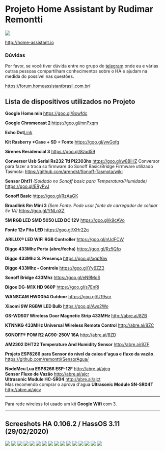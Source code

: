 # Projeto Home Assistant by Rudimar Remontti
<img src="https://raw.githubusercontent.com/remontti/MyHa/master/screenshots/001.png">

http://home-assistant.io

<h3>Dúvidas</h3>
Por favor, se você tiver dúvida entre no grupo do <a href="https://t.me/HomeAssistantbrasil">telegram</a> onde eu e várias outras pessoas compartilham conhecimentos sobre o HA e ajudam na medida do possível nas questões.

https://forum.homeassistantbrasil.com.br/


<h2>Lista de dispositivos utilizados no Projeto</h2>


<b>Google Home min </b>https://goo.gl/8owfdc

<b>Google Chromecast 2 </b> https://goo.gl/mnPxqm

<b>Echo Dot</b><a href="https://www.amazon.com.br/Echo-Dot-3%C2%AA-Gera%C3%A7%C3%A3o-Cor-Preta/dp/B07PDHSJ1H">Link</a>


<b>Kit Rasberry +Case + SD + Fonte</b> https://goo.gl/ywGofg

<b>Sirenes Residencial	3</b> https://goo.gl/8zxd59

<b>Conversor Usb Serial Rs232 Ttl Pl2303hx</b> https://goo.gl/w88iHZ
</i> Conversor para fazer a troca so firmware do Sonoff Basic/Bridge
Firmware utilizado Tasmota: https://github.com/arendst/Sonoff-Tasmota/wiki</i>

<b>Sensor Dht11</b> <i>(Soldado no Sonoff basic para Temperatura/Humidade)</i> https://goo.gl/ERyPvJ

<b>Sonoff Basic </b>https://goo.gl/RzAaGK

<b>Broadlink Rm Mini 3</b> <i>(Sem Fonte. Pode usar fonte de carregador de celular 5v 1A)</i> https://goo.gl/YNLqXZ

<b>5M RGB LED SMD 5050 LED DC 12V</b> https://goo.gl/k9cAVo

<b>Fonte 12v Fita LED</b> https://goo.gl/XHr22q

<b>ARILUX® LED WIFI RGB Controller</b> https://goo.gl/nUdFCW

<b>Diggo 433Mhz Porta (abre/fecha)</b> https://goo.gl/Rz5Qfp

<b>Diggo 433Mhz S. Presença</b> https://goo.gl/xqpf6w

<b>Diggo 433Mhz - Controle</b> https://goo.gl/Yy6ZZ3

<b>Sonoff Bridge 433Mhz</b> https://goo.gl/eN9MoS

<b>Digoo DG-M1X HD 960P</b> https://goo.gl/s7EnRi

<b>WANSCAM HW0054 Outdoor</b> https://goo.gl/U19sor

<b>Xiaomi 9W RGBW LED Bulb</b> https://goo.gl/Avs2Wo

<b>GS-WDS07 Wireless Door Magnetic Strip 433MHz </b> http://abre.ai/8ZB

<b>KTNNKG 433MHz Universal Wireless Remote Control</b> http://abre.ai/8ZC

<b>SONOFF® POW R2 AC90-250V 16A</b> http://abre.ai/8ZD

<b>AM2302 DHT22 Temperature And Humidity Sensor</b> http://abre.ai/8ZF

<b>Projeto ESP8266 para Sensor do nível da caixa d'agua e fluxo da vazão.</b><br>
https://github.com/remontti/SensorAgua/

<b>NodeMcu Lua ESP8266 ESP-12F</b> http://abre.ai/ajcq<br>
<b>Sensor Fluxo de Vazão</b> http://abre.ai/ajcr<br>
<b> Ultrasonic Module HC-SR04</b> http://abre.ai/ajct<br>
Mas recomendo comprar o aprova d'agua <b> Ultrasonic Module SN-SR04T </b> http://abre.ai/ajcv<br>

<hr>
Para rede wireless foi usado um kit <b>Google Wifi</b> com 3.
<hr>
  
<h2>Screeshots HA 0.106.2 / HassOS 3.11 (29/02/2020)</h2>
<img src="https://raw.githubusercontent.com/remontti/MyHa/master/screenshots/001.png">
<img src="https://raw.githubusercontent.com/remontti/MyHa/master/screenshots/002.png">
<img src="https://raw.githubusercontent.com/remontti/MyHa/master/screenshots/003.png">
<img src="https://raw.githubusercontent.com/remontti/MyHa/master/screenshots/004.png">
<img src="https://raw.githubusercontent.com/remontti/MyHa/master/screenshots/005.png">
<img src="https://raw.githubusercontent.com/remontti/MyHa/master/screenshots/006.png">
<img src="https://raw.githubusercontent.com/remontti/MyHa/master/screenshots/007.png">
<img src="https://raw.githubusercontent.com/remontti/MyHa/master/screenshots/008.png">
<img src="https://raw.githubusercontent.com/remontti/MyHa/master/screenshots/009.png">
<img src="https://raw.githubusercontent.com/remontti/MyHa/master/screenshots/010.png">
<img src="https://raw.githubusercontent.com/remontti/MyHa/master/screenshots/013.png">
<img src="https://raw.githubusercontent.com/remontti/MyHa/master/screenshots/014.png">
<img src="https://raw.githubusercontent.com/remontti/MyHa/master/screenshots/015.png">
<img src="https://raw.githubusercontent.com/remontti/MyHa/master/screenshots/016.png">
<img src="https://raw.githubusercontent.com/remontti/MyHa/master/screenshots/017.png">
<img src="https://raw.githubusercontent.com/remontti/MyHa/master/screenshots/018.png">


